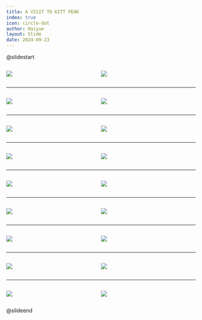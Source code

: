 ```yaml
---
title: A VISIT TO KITT PEAK
index: true
icon: circle-dot
author: Haiyue
layout: Slide
date: 2024-09-23
---
```

 
@slidestart

<div style="display:flex">
<div style="flex:1">

![](/reading/english/Level-Q/A%20VISIT%20TO%20KITT%20PEAK/001.webp)
</div>
<div style="flex:1">

![](/reading/english/Level-Q/A%20VISIT%20TO%20KITT%20PEAK/002.webp)
</div>
</div>

---

<div style="display:flex">
<div style="flex:1">

![](/reading/english/Level-Q/A%20VISIT%20TO%20KITT%20PEAK/003.webp)
</div>
<div style="flex:1">

![](/reading/english/Level-Q/A%20VISIT%20TO%20KITT%20PEAK/004.webp)
</div>
</div>

---

<div style="display:flex">
<div style="flex:1">

![](/reading/english/Level-Q/A%20VISIT%20TO%20KITT%20PEAK/005.webp)
</div>
<div style="flex:1">

![](/reading/english/Level-Q/A%20VISIT%20TO%20KITT%20PEAK/006.webp)
</div>
</div>

---

<div style="display:flex">
<div style="flex:1">

![](/reading/english/Level-Q/A%20VISIT%20TO%20KITT%20PEAK/007.webp)
</div>
<div style="flex:1">

![](/reading/english/Level-Q/A%20VISIT%20TO%20KITT%20PEAK/008.webp)
</div>
</div>

---

<div style="display:flex">
<div style="flex:1">

![](/reading/english/Level-Q/A%20VISIT%20TO%20KITT%20PEAK/009.webp)
</div>
<div style="flex:1">

![](/reading/english/Level-Q/A%20VISIT%20TO%20KITT%20PEAK/010.webp)
</div>
</div>

---

<div style="display:flex">
<div style="flex:1">

![](/reading/english/Level-Q/A%20VISIT%20TO%20KITT%20PEAK/011.webp)
</div>
<div style="flex:1">

![](/reading/english/Level-Q/A%20VISIT%20TO%20KITT%20PEAK/012.webp)
</div>
</div>

---

<div style="display:flex">
<div style="flex:1">

![](/reading/english/Level-Q/A%20VISIT%20TO%20KITT%20PEAK/013.webp)
</div>
<div style="flex:1">

![](/reading/english/Level-Q/A%20VISIT%20TO%20KITT%20PEAK/014.webp)
</div>
</div>

---

<div style="display:flex">
<div style="flex:1">

![](/reading/english/Level-Q/A%20VISIT%20TO%20KITT%20PEAK/015.webp)
</div>
<div style="flex:1">

![](/reading/english/Level-Q/A%20VISIT%20TO%20KITT%20PEAK/016.webp)
</div>
</div>

---

<div style="display:flex">
<div style="flex:1">

![](/reading/english/Level-Q/A%20VISIT%20TO%20KITT%20PEAK/017.webp)
</div>
<div style="flex:1">

![](/reading/english/Level-Q/A%20VISIT%20TO%20KITT%20PEAK/018.webp)
</div>
</div>

@slideend
